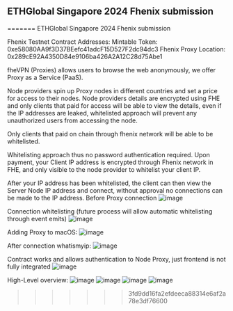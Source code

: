 ## ETHGlobal Singapore 2024 Fhenix submission
=======
ETHGlobal Singapore 2024 Fhenix submission

Fhenix Testnet Contract Addresses:
Mintable Token: 0xe58080AA9f3D37BEefc41adcF15D527F2dc94dc3
Fhenix Proxy Location: 0x289cE92A4350D84e9106ba426A2A12C28d75Abe1

fheVPN (Proxies) allows users to browse the web anonymously, we offer Proxy as a Service (PaaS). 

Node providers spin up Proxy nodes in different countries and set a price for access to their nodes.
Node providers details are encrypted using FHE and only clients that paid for access will be able to view the details, even if the IP addresses are leaked, whitelisted approach will prevent any unauthorized users from accessing the node.

Only clients that paid on chain through fhenix network will be able to be whitelisted.

Whitelisting approach thus no password authentication required. Upon payment, your Client IP address is encrypted through Fhenix network in FHE, and only visible to the node provider to whitelist your client IP.

After your IP address has been whitelisted, the client can then view the Server Node IP address and connect, without approval no connections can be made to the IP address.
Before Proxy connection
![image](https://github.com/user-attachments/assets/3294c4ac-7f38-4ce4-8e1e-056e77d87cfe)

Connection whitelisting (future process will allow automatic whitelisting through event emits)
![image](https://github.com/user-attachments/assets/5ce67f95-b90b-4a48-8660-bc47b2701974)

Adding Proxy to macOS:
![image](https://github.com/user-attachments/assets/729a0c6f-7086-4617-9d3e-0160d869a0c6)


After connection whatismyip:
![image](https://github.com/user-attachments/assets/811b6ed3-5c66-4269-9ff8-fd4575e0c8ff)


Contract works and allows authentication to Node Proxy, just frontend is not fully integrated
![image](https://github.com/user-attachments/assets/b6c91984-233a-4522-bd40-ac2c1d014a0a)

High-Level overview:
![image](https://github.com/user-attachments/assets/241d7991-7215-40bf-8efa-c796b649093d)
![image](https://github.com/user-attachments/assets/27736e54-1b44-4db4-bb97-e28343d63b4d)
![image](https://github.com/user-attachments/assets/f0f99f02-306e-45b4-9cab-f7d09a00fb68)
![image](https://github.com/user-attachments/assets/d35cad00-09fe-4c68-b37b-95bb324287fb)


>>>>>>> 3fd9dd16fa2efdeeca88314e6af2a78e3df76600

